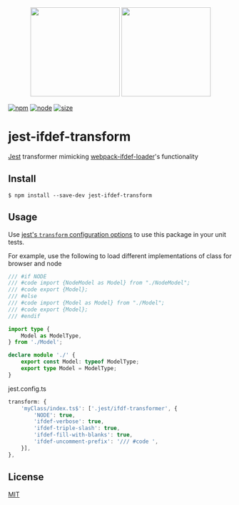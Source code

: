 <div align="center">
  <img width="200" height="200"
    src="https://cdn1.iconfinder.com/data/icons/carbon-design-system-vol-1/32/operation--if-512.png">
  <a href="https://jestjs.io/docs/next/code-transformation">
    <img width="200" height="200"
      src="https://cdn4.iconfinder.com/data/icons/logos-brands-5/24/jest-512.png">
  </a>
</div>

[![npm][npm]][npm-url]
[![node][node]][node-url]
[![size][size]][size-url]

# jest-ifdef-transform

[Jest](https://facebook.github.io/jest/) transformer mimicking [webpack-ifdef-loader](https://www.npmjs.com/package/ifdef-loader)'s functionality

## Install

```
$ npm install --save-dev jest-ifdef-transform
```

## Usage

Use [jest's `transform` configuration options](https://facebook.github.io/jest/docs/en/configuration.html#transform-object-string-string) to use this package in your unit tests.

For example, use the following to load different implementations of class for browser and node

```typescript
/// #if NODE
/// #code import {NodeModel as Model} from "./NodeModel";
/// #code export {Model};
/// #else
/// #code import {Model as Model} from "./Model";
/// #code export {Model};
/// #endif

import type {
    Model as ModelType,
} from './Model';

declare module './' {
    export const Model: typeof ModelType;
    export type Model = ModelType;
}
```

jest.config.ts

```typescript
transform: {
    'myClass/index.ts$': ['.jest/ifdf-transformer', {
        'NODE': true,
        'ifdef-verbose': true,
        'ifdef-triple-slash': true,
        'ifdef-fill-with-blanks': true,
        'ifdef-uncomment-prefix': '/// #code ',
    }],
},
```

## License

[MIT](./LICENSE)

[npm]: https://img.shields.io/npm/v/jest-ifdef-transform.svg
[npm-url]: https://npmjs.com/package/jest-ifdef-transform
[node]: https://img.shields.io/node/v/jest-ifdef-transform.svg
[node-url]: https://nodejs.org
[size]: https://packagephobia.now.sh/badge?p=jest-ifdef-transform
[size-url]: https://packagephobia.now.sh/result?p=jest-ifdef-transform
